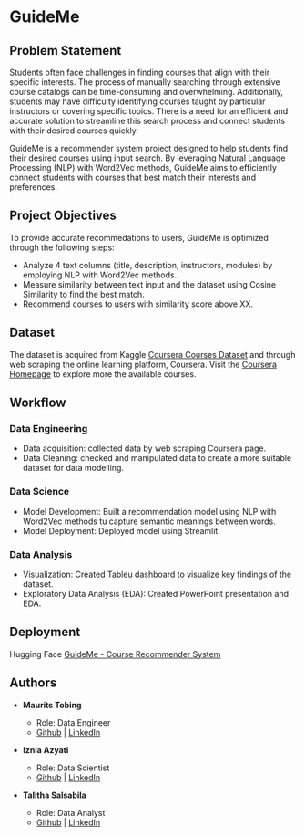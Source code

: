 # **GuideMe**


## **Problem Statement**

Students often face challenges in finding courses that align with their specific interests. The process of manually searching through extensive course catalogs can be time-consuming and overwhelming. Additionally, students may have difficulty identifying courses taught by particular instructors or covering specific topics. There is a need for an efficient and accurate solution to streamline this search process and connect students with their desired courses quickly.

GuideMe is a recommender system project designed to help students find their desired courses using input search. By leveraging Natural Language Processing (NLP) with Word2Vec methods, GuideMe aims to efficiently connect students with courses that best match their interests and preferences.

## **Project Objectives**
To provide accurate recommedations to users, GuideMe is optimized through the following steps:
- Analyze 4 text columns (title, description, instructors, modules) by employing NLP with Word2Vec methods.
- Measure similarity between text input and the dataset using Cosine Similarity to find the best match.
- Recommend courses to users with similarity score above XX.

## **Dataset**
The dataset is acquired from Kaggle [Coursera Courses Dataset](https://www.kaggle.com/datasets/muhammadanasmahmood/coursera-courses-dataset) and through web scraping the online learning platform, Coursera. Visit the [Coursera Homepage](https://coursera.org/) to explore more the available courses.


## Workflow
### Data Engineering
- Data acquisition: collected data by web scraping Coursera page.
- Data Cleaning: checked and manipulated data to create a more suitable dataset for data modelling.
### Data Science
- Model Development: Built a recommendation model using NLP with Word2Vec methods tu capture semantic meanings between words.
- Model Deployment: Deployed model using Streamlit.
### Data Analysis
- Visualization: Created Tableu dashboard to visualize key findings of the dataset. 
- Exploratory Data Analysis (EDA): Created PowerPoint presentation and EDA.


## **Deployment**
Hugging Face [GuideMe - Course Recommender System](https://huggingface.co/spaces/MARVT/GuideMe_CourseRecommenderSystem_FinalProject)


## **Authors**

- **Maurits Tobing**
  - Role: Data Engineer  
  - [Github]() | [LinkedIn]()

- **Iznia Azyati**
  - Role: Data Scientist 
  - [Github](https://github.com/Iznia) | [LinkedIn](https://www.linkedin.com/in/iznia-azyati/)

- **Talitha Salsabila**
  - Role: Data Analyst
  - [Github](https://github.com/talithasalsa) | [LinkedIn](https://www.linkedin.com/in/talithasalsabila/)

